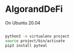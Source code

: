 # AlgorandDeFi

On Ubuntu 20.04

```bash

python3 -m virtualenv project
source project/bin/activate
pip3 install pyteal
```


